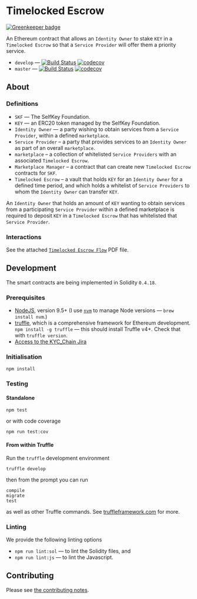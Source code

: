 # Timelocked Escrow

[![Greenkeeper badge](https://badges.greenkeeper.io/SelfKeyFoundation/timelocked-escrow.svg)](https://greenkeeper.io/)

An Ethereum contract that allows an `Identity Owner` to stake `KEY` in a `Timelocked Escrow` so that a `Service Provider` will offer them a priority service.

* `develop` — [![Build Status](https://www.travis-ci.org/SelfKeyFoundation/timelocked-escrow.svg?branch=develop)](https://www.travis-ci.org/SelfKeyFoundation/timelocked-escrow) [![codecov](https://codecov.io/gh/SelfKeyFoundation/timelocked-escrow/branch/develop/graph/badge.svg)](https://codecov.io/gh/SelfKeyFoundation/timelocked-escrow)
* `master` — [![Build Status](https://www.travis-ci.org/SelfKeyFoundation/timelocked-escrow.svg?branch=master)](https://www.travis-ci.org/SelfKeyFoundation/timelocked-escrow) [![codecov](https://codecov.io/gh/SelfKeyFoundation/timelocked-escrow/branch/master/graph/badge.svg)](https://codecov.io/gh/SelfKeyFoundation/timelocked-escrow)

## About

### Definitions

* `SKF` — The SelfKey Foundation.
* `KEY` — an ERC20 token managed by the SelfKey Foundation.
* `Identity Owner` — a party wishing to obtain services from a `Service Provider`, within a defined `marketplace`.
* `Service Provider` – a party that provides services to an `Identity Owner` as part of an overall `marketplace`.
* `marketplace` – a collection of whitelisted `Service Providers` with an associated `Timelocked Escrow`.
* `Marketplace Manager` – a contract that can create new `Timelocked Escrow` contracts for `SKF`.
* `Timelocked Escrow` – a vault that holds `KEY` for an `Identity Owner` for a defined time period, and which holds a whitelist of `Service Providers` to whom the `Identity Owner` can transfer `KEY`.

An `Identity Owner` that holds an amount of `KEY` wanting to obtain services from a participating `Service Provider` within a defined marketplace is required to deposit `KEY` in a `Timelocked Escrow` that has whitelisted that `Service Provider`.

### Interactions

See the attached [`Timelocked Escrow Flow`](timelocked_escrow-flow.pdf) PDF file.

## Development

The smart contracts are being implemented in Solidity `0.4.18`.

### Prerequisites

* [NodeJS](htps://nodejs.org), version 9.5+ (I use [`nvm`](https://github.com/creationix/nvm) to manage Node versions — `brew install nvm`.)
* [truffle](http://truffleframework.com/), which is a comprehensive framework for Ethereum development. `npm install -g truffle` — this should install Truffle v4+.  Check that with `truffle version`.
* [Access to the KYC_Chain Jira](https://kyc-chain.atlassian.net)

### Initialisation

    npm install

### Testing

#### Standalone

    npm test

or with code coverage

    npm run test:cov

#### From within Truffle

Run the `truffle` development environment

    truffle develop

then from the prompt you can run

    compile
    migrate
    test

as well as other Truffle commands. See [truffleframework.com](http://truffleframework.com) for more.

### Linting

We provide the following linting options

* `npm run lint:sol` — to lint the Solidity files, and
* `npm run lint:js` — to lint the Javascript.

## Contributing

Please see [the contributing notes](CONTRIBUTING.md).
